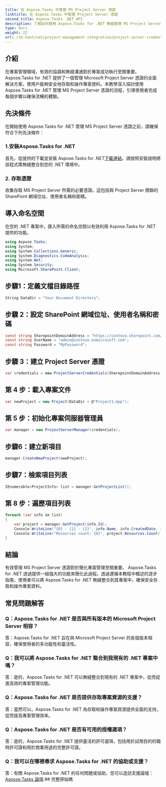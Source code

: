 ```yaml
---
title: 在 Aspose.Tasks 中管理 MS Project Server 憑證
linktitle: 在 Aspose.Tasks 中管理 Project Server 憑證
second_title: Aspose.Tasks .NET API
description: 了解如何使用 Aspose.Tasks for .NET 無縫管理 MS Project Server 憑證。提高專案管理效率。
type: docs
weight: 22
url: /zh-hant/net/project-management-integration/project-server-credentials/
---
```

## 介紹
在專案管理領域，有效的協調和無縫溝通對於專案成功執行至關重要。 Aspose.Tasks for .NET 提供了一個管理 Microsoft Project Server 憑證的全面解決方案，使用戶能夠安全地存取和操作專案資料。本教學深入探討使用 Aspose.Tasks for .NET 管理 MS Project Server 憑證的流程，引導使用者完成每個步驟以確保流暢的體驗。
## 先決條件
在開始使用 Aspose.Tasks for .NET 管理 MS Project Server 憑證之前，請確保符合下列先決條件：
### 1.安裝Aspose.Tasks for .NET
首先，從提供的下載並安裝 Aspose.Tasks for .NET[下載連結](https://releases.aspose.com/tasks/net/)。請按照安裝說明將該程式庫無縫整合到您的 .NET 環境中。
### 2. 存取憑證
收集存取 MS Project Server 所需的必要憑證。這包括與 Project Server 關聯的 SharePoint 網域位址、使用者名稱和密碼。

## 導入命名空間
在您的 .NET 專案中，匯入所需的命名空間以有效利用 Aspose.Tasks for .NET 提供的功能。

```csharp
using Aspose.Tasks;
using System;
using System.Collections.Generic;
using System.Diagnostics.CodeAnalysis;
using System.Net;
using System.Security;
using Microsoft.SharePoint.Client;

```

## 步驟1：定義文檔目錄路徑
```csharp
String DataDir = "Your Document Directory";
```
## 步驟 2：設定 SharePoint 網域位址、使用者名稱和密碼
```csharp
const string SharepointDomainAddress = "https://contoso.sharepoint.com/sites/pwa"；
const string UserName = "admin@contoso.onmicrosoft.com";
const string Password = "MyPassword";
```
## 步驟 3：建立 Project Server 憑證
```csharp
var credentials = new ProjectServerCredentials(SharepointDomainAddress, UserName, Password);
```
## 第 4 步：載入專案文件
```csharp
var newProject = new Project(DataDir + @"Project1.mpp");
```
## 第 5 步：初始化專案伺服器管理員
```csharp
var manager = new ProjectServerManager(credentials);
```
## 步驟6：建立新項目
```csharp
manager.CreateNewProject(newProject);
```
## 步驟7：檢索項目列表
```csharp
IEnumerable<ProjectInfo> list = manager.GetProjectList();
```
## 第 8 步：遍歷項目列表
```csharp
foreach (var info in list)
{
    var project = manager.GetProject(info.Id);
    Console.WriteLine("{0} - {1} - {2}", info.Name, info.CreatedDate, info.LastSavedDate);
    Console.WriteLine("Resources count: {0}", project.Resources.Count);
}
```

## 結論
有效管理 MS Project Server 憑證對於簡化專案管理至關重要。 Aspose.Tasks for .NET 透過提供一組強大的功能來簡化此過程。透過遵循本教程中概述的逐步指南，使用者可以將 Aspose.Tasks for .NET 無縫整合到其專案中，確保安全存取和操作專案資料。
## 常見問題解答
### Q：Aspose.Tasks for .NET 是否與所有版本的 Microsoft Project Server 相容？
答：Aspose.Tasks for .NET 旨在與 Microsoft Project Server 的各個版本相容，確保使用者的多功能性和靈活性。
### Q：我可以將 Aspose.Tasks for .NET 整合到我現有的 .NET 專案中嗎？
答：是的，Aspose.Tasks for .NET 可以無縫整合到現有的 .NET 專案中，從而促進高效的專案管理功能。
### Q：Aspose.Tasks for .NET 是否提供存取專案資源的支援？
答：當然可以，Aspose.Tasks for .NET 為存取和操作專案資源提供全面的支持，從而提高專案管理效率。
### Q：Aspose.Tasks for .NET 是否有可用的授權選項？
答：是的，Aspose.Tasks for .NET 提供靈活的許可選項，包括用於試用目的的臨時許可證和用於商業用途的完整許可證。
### Q：我可以在哪裡尋求 Aspose.Tasks for .NET 的協助或支援？
答：有關 Aspose.Tasks for .NET 的任何問題或協助，您可以造訪支援論壇：[Aspose.Tasks 論壇](https://forum.aspose.com/c/tasks/15).## 完整原始碼